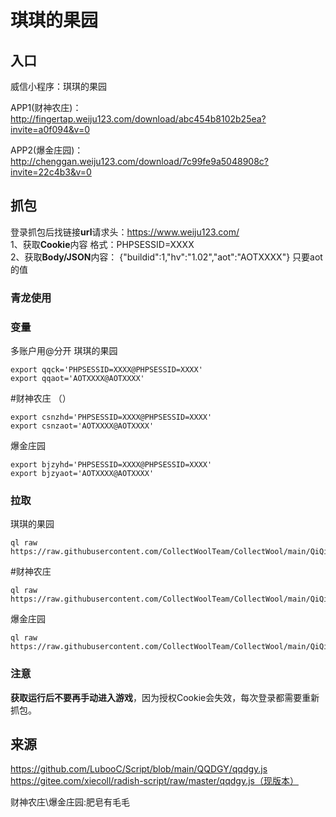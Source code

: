 # 琪琪的果园
## 入口
威信小程序：琪琪的果园

APP1(财神农庄)：http://fingertap.weiju123.com/download/abc454b8102b25ea?invite=a0f094&v=0

APP2(爆金庄园)：http://chenggan.weiju123.com/download/7c99fe9a5048908c?invite=22c4b3&v=0

## 抓包
登录抓包后找链接**url**请求头：https://www.weiju123.com/  
1、获取**Cookie**内容 格式：PHPSESSID=XXXX  
2、获取**Body/JSON**内容： {"buildid":1,"hv":"1.02","aot":"AOTXXXX"} 只要aot的值
### 青龙使用 

### 变量
多账户用@分开
琪琪的果园
```
export qqck='PHPSESSID=XXXX@PHPSESSID=XXXX'
export qqaot='AOTXXXX@AOTXXXX'
```
#财神农庄  （）
```
export csnzhd='PHPSESSID=XXXX@PHPSESSID=XXXX'
export csnzaot='AOTXXXX@AOTXXXX'
```
爆金庄园
```
export bjzyhd='PHPSESSID=XXXX@PHPSESSID=XXXX'
export bjzyaot='AOTXXXX@AOTXXXX'
```

### 拉取
琪琪的果园
```
ql raw https://raw.githubusercontent.com/CollectWoolTeam/CollectWool/main/QiQiDeGuoYuan/qqdgy.js
```
#财神农庄  
```
ql raw https://raw.githubusercontent.com/CollectWoolTeam/CollectWool/main/QiQiDeGuoYuan/csnz.js
```
爆金庄园
```
ql raw https://raw.githubusercontent.com/CollectWoolTeam/CollectWool/main/QiQiDeGuoYuan/bjzy.js
```

### 注意
**获取运行后不要再手动进入游戏**，因为授权Cookie会失效，每次登录都需要重新抓包。

## 来源
https://github.com/LubooC/Script/blob/main/QQDGY/qqdgy.js
https://gitee.com/xiecoll/radish-script/raw/master/qqdgy.js（现版本）

财神农庄\爆金庄园:肥皂有毛毛
